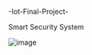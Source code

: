 -Iot-Final-Project-

Smart Security System 

![image](https://user-images.githubusercontent.com/22668271/101998910-8430e780-3ca5-11eb-8926-4ceee7e97ca5.png)
